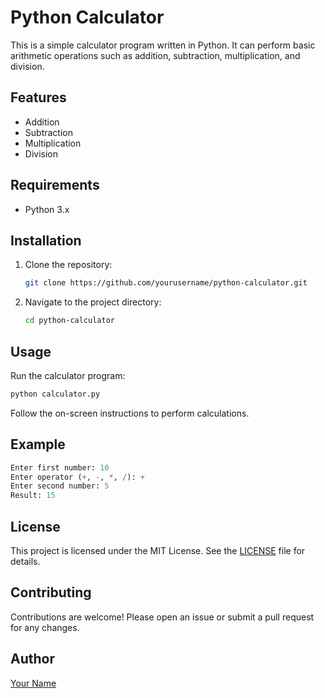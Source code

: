 # Python Calculator

This is a simple calculator program written in Python. It can perform basic arithmetic operations such as addition, subtraction, multiplication, and division.

## Features

- Addition
- Subtraction
- Multiplication
- Division

## Requirements

- Python 3.x

## Installation

1. Clone the repository:
    ```bash
    git clone https://github.com/yourusername/python-calculator.git
    ```
2. Navigate to the project directory:
    ```bash
    cd python-calculator
    ```

## Usage

Run the calculator program:
```bash
python calculator.py
```

Follow the on-screen instructions to perform calculations.

## Example

```python
Enter first number: 10
Enter operator (+, -, *, /): +
Enter second number: 5
Result: 15
```

## License

This project is licensed under the MIT License. See the [LICENSE](LICENSE) file for details.

## Contributing

Contributions are welcome! Please open an issue or submit a pull request for any changes.

## Author

[Your Name](https://github.com/yourusername)